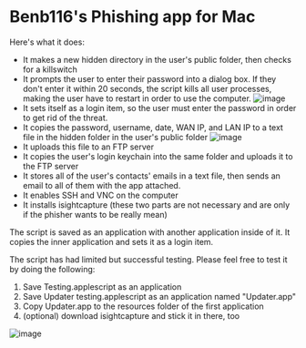 Benb116's Phishing app for Mac
==========================
Here's what it does:

* It makes a new hidden directory in the user's public folder, then checks for a killswitch
* It prompts the user to enter their password into a dialog box. If they don't enter it within 20 seconds, the script kills all user processes, making the user have to restart in order to use the computer.
![image](http://cl.ly/KAii/Screenshot%202012-10-16%20at%206.42.54%20AM.jpg)
*  It sets itself as a login item, so the user must enter the password in order to get rid of the threat.
*  It copies the password, username, date, WAN IP, and LAN IP to a text file in the hidden folder in the user's public folder ![image](http://cl.ly/KB3S/Screenshot%202012-10-16%20at%206.47.02%20AM.jpg)
*  It uploads this file to an FTP server
*  It copies the user's login keychain into the same folder and uploads it to the FTP server
*  It stores all of the user's contacts' emails in a text file, then sends an email to all of them with the app attached.
*  It enables SSH and VNC on the computer
*  It installs isightcapture (these two parts are not necessary and are only if the phisher wants to be really mean)

The script is saved as an application with another application inside of it. It copies the inner application and sets it as a login item.

The script has had limited but successful testing. Please feel free to test it by doing the following:

1. Save Testing.applescript as an application
2. Save Updater testing.applescript as an application named "Updater.app"
3. Copy Updater.app to the resources folder of the first application
4. (optional) download isightcapture and stick it in there, too

![image](http://cl.ly/KAYW/Screenshot%202012-10-16%20at%206.51.20%20AM.jpg)